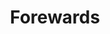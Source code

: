 ---
layout: project
title: Forewards
blurb: A short 4-track EP, and my first time writing a song with vocals.
year: 2023

id: forewards
category: music
tags: EP

album: 3769947335
album-name: Forewards by TECHNOJESTER
album-link: "https://kimeraroyal.bandcamp.com/album/forewards"

links:
    - text: "Bandcamp"
      link: "https://kimeraroyal.bandcamp.com/album/forewards"
---
